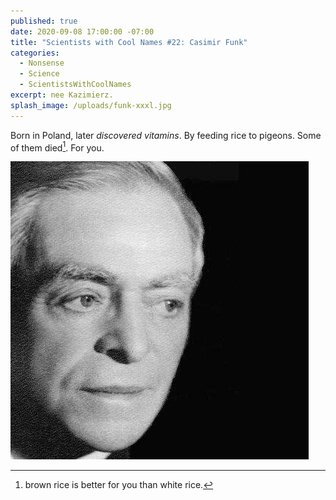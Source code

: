```yaml
---
published: true
date: 2020-09-08 17:00:00 -07:00
title: "Scientists with Cool Names #22: Casimir Funk"
categories:
  - Nonsense
  - Science
  - ScientistsWithCoolNames
excerpt: nee Kazimierz.
splash_image: /uploads/funk-xxxl.jpg
---
```

Born in Poland, later _discovered vitamins_. By feeding rice to pigeons. Some of them died[^1]. For you.

![](/uploads/funk-xxxl.jpg)

[^1]: brown rice is better for you than white rice.